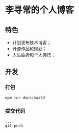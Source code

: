 # 李寻常的个人博客

## 特色
- 计划发布技术博客；
- 开源作品和规划；
- 人生曲折和个人感悟；


## 开发

### 打包
```
npm run docs:build
```

### 提交代码
```
...
git push
```